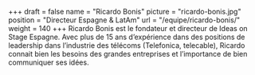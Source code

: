 +++
draft		= false
name		= "Ricardo Bonis"
picture		= "ricardo-bonis.jpg"
position 	= "Directeur Espagne & LatAm"
url			= "/equipe/ricardo-bonis/"
weight		= 140
+++
Ricardo Bonis est le fondateur et directeur de Ideas on Stage Espagne. Avec plus de 15 ans d’expérience dans des positions de leadership dans l’industrie des télécoms (Telefonica, telecable), Ricardo connait bien les besoins des grandes entreprises et l’importance de bien communiquer ses idées.